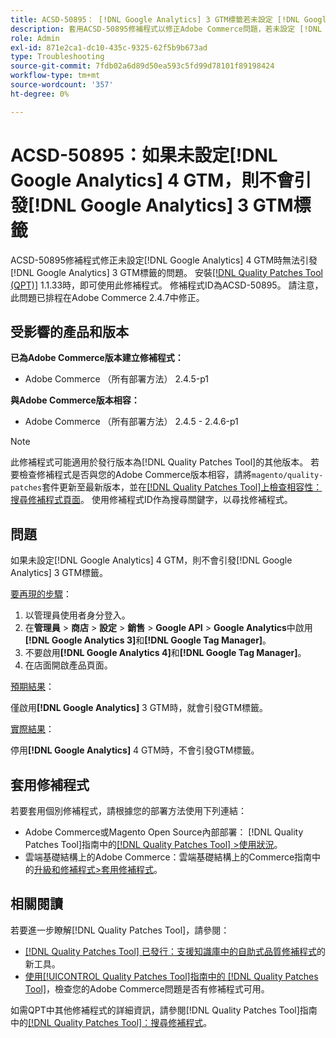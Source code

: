 ```yaml
---
title: ACSD-50895： [!DNL Google Analytics] 3 GTM標籤若未設定 [!DNL Google Analytics] 4 GTM，則不會引發
description: 套用ACSD-50895修補程式以修正Adobe Commerce問題，若未設定 [!DNL Google Analytics] 4 GTM，則不會引發 [!DNL Google Analytics] 3 GTM標籤。
role: Admin
exl-id: 871e2ca1-dc10-435c-9325-62f5b9b673ad
type: Troubleshooting
source-git-commit: 7fdb02a6d89d50ea593c5fd99d78101f89198424
workflow-type: tm+mt
source-wordcount: '357'
ht-degree: 0%

---
```


# ACSD-50895：如果未設定[!DNL Google Analytics] 4 GTM，則不會引發[!DNL Google Analytics] 3 GTM標籤

ACSD-50895修補程式修正未設定[!DNL Google Analytics] 4 GTM時無法引發[!DNL Google Analytics] 3 GTM標籤的問題。 安裝[[!DNL Quality Patches Tool (QPT)]](https://experienceleague.adobe.com/zh-hant/docs/commerce-operations/tools/quality-patches-tool/quality-patches-tool-to-self-serve-quality-patches) 1.1.33時，即可使用此修補程式。 修補程式ID為ACSD-50895。 請注意，此問題已排程在Adobe Commerce 2.4.7中修正。

## 受影響的產品和版本

**已為Adobe Commerce版本建立修補程式：**

* Adobe Commerce （所有部署方法） 2.4.5-p1

**與Adobe Commerce版本相容：**

* Adobe Commerce （所有部署方法） 2.4.5 - 2.4.6-p1

>[!NOTE]
>
>此修補程式可能適用於發行版本為[!DNL Quality Patches Tool]的其他版本。 若要檢查修補程式是否與您的Adobe Commerce版本相容，請將`magento/quality-patches`套件更新至最新版本，並在[[!DNL Quality Patches Tool]上檢查相容性：搜尋修補程式頁面](https://experienceleague.adobe.com/tools/commerce-quality-patches/index.html?lang=zh-Hant)。 使用修補程式ID作為搜尋關鍵字，以尋找修補程式。

## 問題

如果未設定[!DNL Google Analytics] 4 GTM，則不會引發[!DNL Google Analytics] 3 GTM標籤。

<u>要再現的步驟</u>：

1. 以管理員使用者身分登入。
1. 在&#x200B;**管理員** > **商店** > **設定** > **銷售** > **Google API** > **Google Analytics**&#x200B;中啟用&#x200B;**[!DNL Google Analytics 3]**&#x200B;和&#x200B;**[!DNL Google Tag Manager]**。
1. 不要啟用&#x200B;**[!DNL Google Analytics 4]**&#x200B;和&#x200B;**[!DNL Google Tag Manager]**。
1. 在店面開啟產品頁面。

<u>預期結果</u>：

僅啟用&#x200B;**[!DNL Google Analytics]** 3 GTM時，就會引發GTM標籤。

<u>實際結果</u>：

停用&#x200B;**[!DNL Google Analytics]** 4 GTM時，不會引發GTM標籤。

## 套用修補程式

若要套用個別修補程式，請根據您的部署方法使用下列連結：

* Adobe Commerce或Magento Open Source內部部署： [!DNL Quality Patches Tool]指南中的[[!DNL Quality Patches Tool] >使用狀況](/help/tools/quality-patches-tool/usage.md)。
* 雲端基礎結構上的Adobe Commerce：雲端基礎結構上的Commerce指南中的[升級和修補程式>套用修補程式](https://experienceleague.adobe.com/docs/commerce-cloud-service/user-guide/develop/upgrade/apply-patches.html?lang=zh-Hant)。

## 相關閱讀

若要進一步瞭解[!DNL Quality Patches Tool]，請參閱：

* [[!DNL Quality Patches Tool] 已發行：支援知識庫中的自助式品質修補程式](https://experienceleague.adobe.com/zh-hant/docs/commerce-operations/tools/quality-patches-tool/quality-patches-tool-to-self-serve-quality-patches)的新工具。
* [使用[!UICONTROL Quality Patches Tool]指南中的 [!DNL Quality Patches Tool]](/help/tools/quality-patches-tool/patches-available-in-qpt/check-patch-for-magento-issue-with-magento-quality-patches.md)，檢查您的Adobe Commerce問題是否有修補程式可用。


如需QPT中其他修補程式的詳細資訊，請參閱[!DNL Quality Patches Tool]指南中的[[!DNL Quality Patches Tool]：搜尋修補程式](https://experienceleague.adobe.com/tools/commerce-quality-patches/index.html?lang=zh-Hant)。
